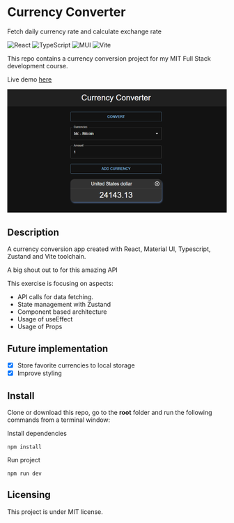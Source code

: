 # Currency Converter

Fetch daily currency rate and calculate exchange rate

![React](https://img.shields.io/badge/react-%2320232a.svg?style=for-the-badge&logo=react&logoColor=%2361DAFB) ![TypeScript](https://img.shields.io/badge/typescript-%23007ACC.svg?style=for-the-badge&logo=typescript&logoColor=white) ![MUI](https://img.shields.io/badge/MUI-%230081CB.svg?style=for-the-badge&logo=mui&logoColor=white) ![Vite](https://img.shields.io/badge/vite-%23646CFF.svg?style=for-the-badge&logo=vite&logoColor=white)

This repo contains a currency conversion project for my MIT Full Stack development course.

Live demo [here](https://mike-veilleux.github.io/Currency-Converter/)

<img src="https://github.com/Mike-Veilleux/Currency-Converter/blob/main/src/assets/currency-converter.png">

## Description

A currency conversion app created with React, Material UI, Typescript, Zustand and Vite toolchain.

A big shout out to for this amazing API

This exercise is focusing on aspects:

- API calls for data fetching.
- State management with Zustand
- Component based architecture
- Usage of useEffect
- Usage of Props

## Future implementation

- [x] Store favorite currencies to local storage
- [x] Improve styling

## Install

Clone or download this repo, go to the **root** folder and run the following commands from a terminal window:

Install dependencies

```
npm install
```

Run project

```
npm run dev
```

## Licensing

This project is under MIT license.
